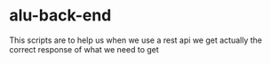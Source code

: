 # alu-back-end
This scripts are to help us when we use a rest api we get actually the correct response of what we need to get 
